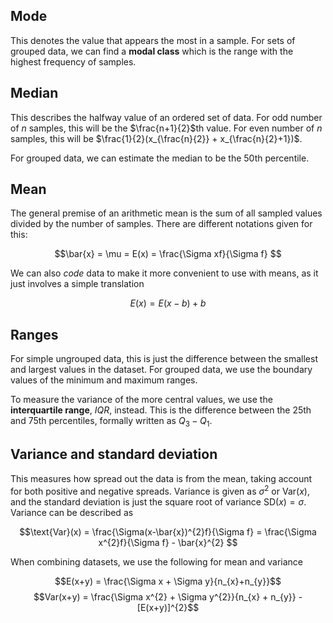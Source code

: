 ## Mode

This denotes the value that appears the most in a sample. For sets of grouped data, we can find a **modal class** which is the range with the highest frequency of samples.

## Median

This describes the halfway value of an ordered set of data. For odd number of $n$ samples, this will be the $\frac{n+1}{2}$th value. For even number of $n$ samples, this will be $\frac{1}{2}(x_{\frac{n}{2}} + x_{\frac{n}{2}+1})$.

For grouped data, we can estimate the median to be the 50th percentile.

## Mean

The general premise of an arithmetic mean is the sum of all sampled values divided by the number of samples. There are different notations given for this:

$$\bar{x} = \mu = E(x) = \frac{\Sigma xf}{\Sigma f} $$

We can also *code* data to make it more convenient to use with means, as it just involves a simple translation

$$E(x) = E(x-b) + b$$

## Ranges

For simple ungrouped data, this is just the difference between the smallest and largest values in the dataset. For grouped data, we use the boundary values of the minimum and maximum ranges.

To measure the variance of the more central values, we use the **interquartile range**, $IQR$, instead. This is the difference between the 25th and 75th percentiles, formally written as $Q_{3}-Q_{1}$.

## Variance and standard deviation

This measures how spread out the data is from the mean, taking account for both positive and negative spreads. Variance is given as $\sigma^{2}$ or $\text{Var}(x)$, and the standard deviation is just the square root of variance $\text{SD}(x) = \sigma$. Variance can be described as

$$\text{Var}(x) = \frac{\Sigma(x-\bar{x})^{2}f}{\Sigma f} = \frac{\Sigma x^{2}f}{\Sigma f} - \bar{x}^{2} $$

When combining datasets, we use the following for mean and variance

$$E(x+y) = \frac{\Sigma x + \Sigma y}{n_{x}+n_{y}}$$
$$Var(x+y) = \frac{\Sigma x^{2} + \Sigma y^{2}}{n_{x} + n_{y}} - [E(x+y)]^{2}$$
